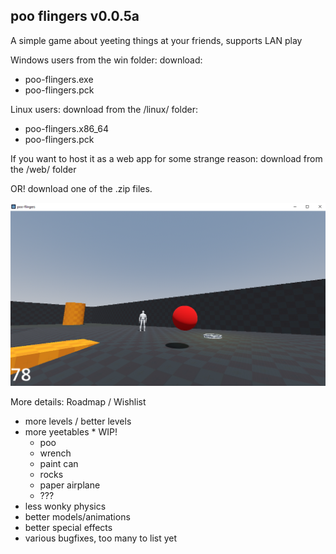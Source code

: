 poo flingers v0.0.5a
-
A simple game about yeeting things at your friends, supports LAN play

Windows users from the win folder:
download:
- poo-flingers.exe
- poo-flingers.pck

Linux users:
download from the /linux/ folder: 
- poo-flingers.x86_64
- poo-flingers.pck

If you want to host it as a web app for some strange reason:
download from the /web/ folder

OR!  download one of the .zip files.

![the game](https://github.com/aaron-casper/pooflingers_releases/blob/main/screencap.png)


More details:
Roadmap / Wishlist
- more levels / better levels
- more yeetables * WIP!
  - poo
  - wrench
  - paint can
  - rocks
  - paper airplane
  - ???
- less wonky physics
- better models/animations
- better special effects
- various bugfixes, too many to list yet
